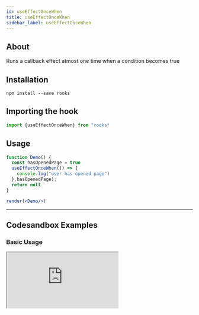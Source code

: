 ```yaml
---
id: useEffectOnceWhen
title: useEffectOnceWhen
sidebar_label: useEffectOnceWhen
---
```



    

## About

Runs a callback effect atmost one time when a condition becomes true

[//]: # "Main"

## Installation

    npm install --save rooks

## Importing the hook

```javascript
import {useEffectOnceWhen} from "rooks"
```

## Usage

```jsx
function Demo() {
  const hasOpenedPage = true
  useEffectOnceWhen(() => {
    console.log("user has opened page")
  },hasOpenedPage);
  return null
}

render(<Demo/>)
```


---

## Codesandbox Examples

### Basic Usage    

<iframe src="https://codesandbox.io/embed/useeffectoncewhen-io8wo?fontsize=14&hidenavigation=1&theme=dark"
   style={{
    width: "100%",
    height: 500,
    border: 0,
    borderRadius: 4,
    overflow: "hidden"
  }} 
title="useEffectOnceWhen"
allow="accelerometer; ambient-light-sensor; camera; encrypted-media; geolocation; gyroscope; hid; microphone; midi; payment; usb; vr; xr-spatial-tracking"
sandbox="allow-forms allow-modals allow-popups allow-presentation allow-same-origin allow-scripts"
/>


## Join Bhargav's discord server
You can click on the floating discord icon at the bottom right of the screen and talk to us in our server.


